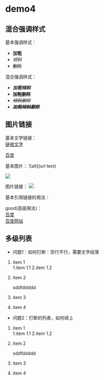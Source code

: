 # demo4

## 混合强调样式

基本强调样式：

- **加粗**
- *倾斜*
- ~~删除~~

混合强调样式：

- ***加粗倾斜***
- **~~加粗删除~~**
- *~~倾斜删除~~*
- ***~~加粗倾斜删除~~***

## 图片链接

基本文字链接：  
     [链接文字](url地址)

[百度](https://www.baidu.com/)

基本图片：
    ![alt](url text)

![](https://www.baidu.com/img/bd_logo1.png)


图片链接：
[![][baidu_logo]][baidu]


基本引用链接的用法：

good(高级用法)：  
[百度][baidu]  
[百度网站][baidu]

<!--low（低级用法）：  
[百度]  
[百度网站]
<!--以下是文本中的链接-->
[baidu]:https://www.baidu.com/
[baidu_logo]:https://www.baidu.com/img/bd_logo1.png
[百度]:https://www.baidu.com/
[百度网站]:https://www.baidu.com/


## 多级列表
- 问题1：如何打断：空行不行，需要文字段落

1. item 1  
  1.item 1.1
  2.item 1.2
2. item 2


    sddfddddd




3. item 3
4. item 4



- 问题2：打断的列表，如何续上
1. item 1  
  1.item 1.1
  2.item 1.2
2. item 2


    sddfddddd




3. item 3
4. item 4